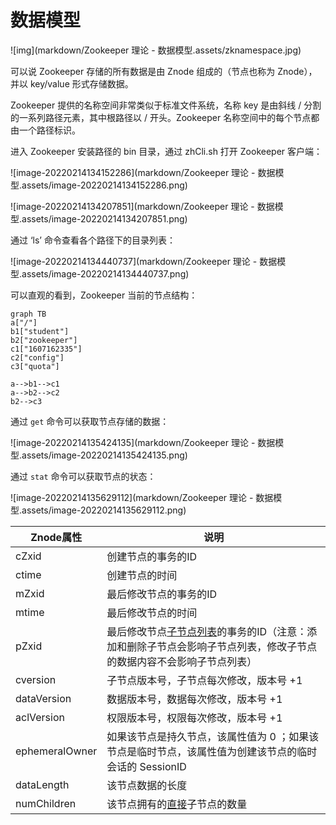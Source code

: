 # 数据模型



![img](markdown/Zookeeper 理论 - 数据模型.assets/zknamespace.jpg)



可以说 Zookeeper 存储的所有数据是由 Znode 组成的（节点也称为 Znode），并以 key/value 形式存储数据。

Zookeeper 提供的名称空间非常类似于标准文件系统，名称 key 是由斜线 / 分割的一系列路径元素，其中根路径以 / 开头。Zookeeper 名称空间中的每个节点都由一个路径标识。



进入 Zookeeper 安装路径的 bin 目录，通过 zhCli.sh 打开 Zookeeper 客户端：

![image-20220214134152286](markdown/Zookeeper 理论 - 数据模型.assets/image-20220214134152286.png)

![image-20220214134207851](markdown/Zookeeper 理论 - 数据模型.assets/image-20220214134207851.png)

通过 ‘ls’ 命令查看各个路径下的目录列表：

![image-20220214134440737](markdown/Zookeeper 理论 - 数据模型.assets/image-20220214134440737.png)

可以直观的看到，Zookeeper 当前的节点结构：

```mermaid
graph TB
a["/"]
b1["student"]
b2["zookeeper"]
c1["1607162335"]
c2["config"]
c3["quota"]

a-->b1-->c1
a-->b2-->c2
b2-->c3
```

通过 `get` 命令可以获取节点存储的数据：

![image-20220214135424135](markdown/Zookeeper 理论 - 数据模型.assets/image-20220214135424135.png)

通过 `stat` 命令可以获取节点的状态：

![image-20220214135629112](markdown/Zookeeper 理论 - 数据模型.assets/image-20220214135629112.png)

| Znode属性      | 说明                                                         |
| -------------- | ------------------------------------------------------------ |
| cZxid          | 创建节点的事务的ID                                           |
| ctime          | 创建节点的时间                                               |
| mZxid          | 最后修改节点的事务的ID                                       |
| mtime          | 最后修改节点的时间                                           |
| pZxid          | 最后修改节点<u>子节点列表</u>的事务的ID（注意：添加和删除子节点会影响子节点列表，修改子节点的数据内容不会影响子节点列表） |
| cversion       | 子节点版本号，子节点每次修改，版本号 +1                      |
| dataVersion    | 数据版本号，数据每次修改，版本号 +1                          |
| aclVersion     | 权限版本号，权限每次修改，版本号 +1                          |
| ephemeralOwner | 如果该节点是持久节点，该属性值为 0 ；如果该节点是临时节点，该属性值为创建该节点的临时会话的 SessionID |
| dataLength     | 该节点数据的长度                                             |
| numChildren    | 该节点拥有的<u>直接</u>子节点的数量                          |

